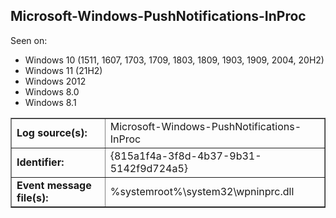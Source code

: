 ## Microsoft-Windows-PushNotifications-InProc

Seen on:
* Windows 10 (1511, 1607, 1703, 1709, 1803, 1809, 1903, 1909, 2004, 20H2)
* Windows 11 (21H2)
* Windows 2012
* Windows 8.0
* Windows 8.1

<table border="1" class="docutils">
  <tbody>
    <tr>
      <td><b>Log source(s):</b></td>
      <td>Microsoft-Windows-PushNotifications-InProc</td>
    </tr>
    <tr>
      <td><b>Identifier:</b></td>
      <td>{815a1f4a-3f8d-4b37-9b31-5142f9d724a5}</td>
    </tr>
    <tr>
      <td><b>Event message file(s):</b></td>
      <td>%systemroot%\system32\wpninprc.dll</td>
    </tr>
  </tbody>
</table>

&nbsp;

